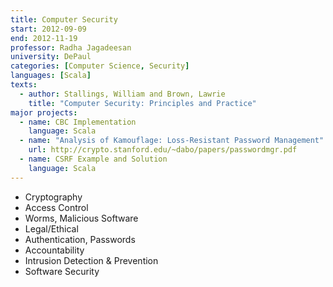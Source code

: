 ```yaml
---
title: Computer Security
start: 2012-09-09
end: 2012-11-19
professor: Radha Jagadeesan
university: DePaul
categories: [Computer Science, Security]
languages: [Scala]
texts:
  - author: Stallings, William and Brown, Lawrie
    title: "Computer Security: Principles and Practice"
major projects:
  - name: CBC Implementation
    language: Scala
  - name: "Analysis of Kamouflage: Loss-Resistant Password Management"
    url: http://crypto.stanford.edu/~dabo/papers/passwordmgr.pdf
  - name: CSRF Example and Solution
    language: Scala
---
```

- Cryptography
- Access Control
- Worms, Malicious Software
- Legal/Ethical
- Authentication, Passwords
- Accountability
- Intrusion Detection & Prevention
- Software Security
